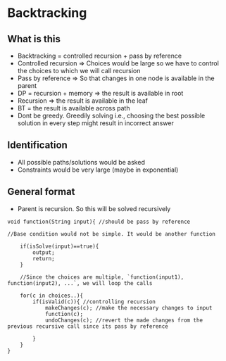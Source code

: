 # Backtracking

## What is this
- Backtracking = controlled recursion + pass by reference
- Controlled recursion => Choices would be large so we have to control the choices to which we will call recursion
- Pass by reference => So that changes in one node is available in the parent
- DP = recursion + memory => the result is available in root
- Recursion => the result is available in the leaf
- BT = the result is available across path
- Dont be greedy. Greedily solving i.e., choosing the best possible solution in every step might result in incorrect answer

## Identification
- All possible paths/solutions would be asked
- Constraints would be very large (maybe in exponential)

## General format
- Parent is recursion. So this will be solved recursively
```
void function(String input){ //should be pass by reference

//Base condition would not be simple. It would be another function

    if(isSolve(input)==true){
        output;
        return;
    }

    //Since the choices are multiple, `function(input1), function(input2), ...`, we will loop the calls

    for(c in choices..){
        if(isValid(c)){ //controlling recursion
            makeChanges(c); //make the necessary changes to input
            function(c);
            undoChanges(c); //revert the made changes from the previous recursive call since its pass by reference

        }
    }
}
```
